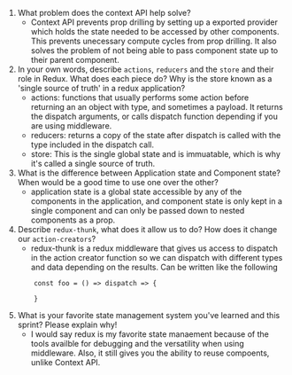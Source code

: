 1. What problem does the context API help solve?
    - Context API prevents prop drilling by setting up a exported provider which holds the state needed to be accessed by other components. This prevents unecessary compute cycles from prop drilling. It also solves the problem of not being able to pass component state up to their parent component. 
1. In your own words, describe `actions`, `reducers` and the `store` and their role in Redux. What does each piece do? Why is the store known as a 'single source of truth' in a redux application?
    - actions: functions that usually performs some action before returning an an object with type, and sometimes a payload. It returns the dispatch arguments, or calls dispatch function depending if you are using middleware.
    - reducers: returns a copy of the state after dispatch is called with the type included in the dispatch call.
    - store: This is the single global state and is immuatable, which is why it's called a single source of truth. 
1. What is the difference between Application state and Component state? When would be a good time to use one over the other?
    - application state is a global state accessible by any of the components in the application, and component state is only kept in a single component and can only be passed down to nested components as a prop.
1. Describe `redux-thunk`, what does it allow us to do? How does it change our `action-creators`?
    - redux-thunk is a redux middleware that gives us access to dispatch in the action creator function so we can dispatch with different types and data depending on the results. Can be written like the following
    ```
        const foo = () => dispatch => {

        }
    ```
1. What is your favorite state management system you've learned and this sprint? Please explain why!
    - I would say redux is my favorite state manaement because of the tools availble for debugging and the versatility when using middleware. Also, it still gives you the ability to reuse compoents, unlike Context API. 
